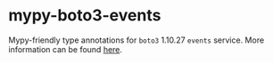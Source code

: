 # mypy-boto3-events

Mypy-friendly type annotations for `boto3` 1.10.27 `events` service.
More information can be found [here](https://github.com/vemel/mypy_boto3).
